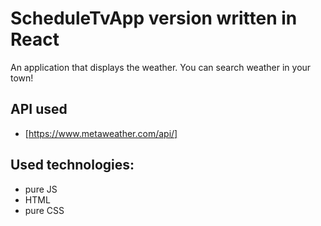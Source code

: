 # ScheduleTvApp version written in React

An application that displays the weather. You can search weather in your town!

## API used

- [https://www.metaweather.com/api/]

## Used technologies:

- pure JS
- HTML
- pure CSS
